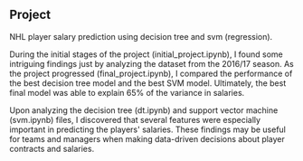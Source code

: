 ## **Project**

NHL player salary prediction using decision tree and svm (regression).

During the initial stages of the project (initial_project.ipynb), I found some intriguing findings just by analyzing the dataset from the 2016/17 season. As the project progressed (final_project.ipynb), I compared the performance of the best decision tree model and the best SVM model. Ultimately, the best final model was able to explain 65% of the variance in salaries.

Upon analyzing the decision tree (dt.ipynb) and support vector machine (svm.ipynb) files, I discovered that several features were especially important in predicting the players' salaries. These findings may be useful for teams and managers when making data-driven decisions about player contracts and salaries.
